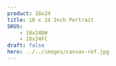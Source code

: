 ```yaml
---
product: 18x24
title: 18 x 24 Inch Portrait
SKUS:
    - 18x24BW
    - 18x24FC
draft: false
hero: ../../images/canvas-ref.jpg
---
```

